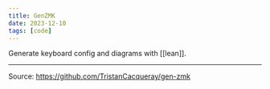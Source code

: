 ```yaml
---
title: GenZMK
date: 2023-12-10
tags: [code]
---
```


Generate keyboard config and diagrams with [[lean]].

---

Source: https://github.com/TristanCacqueray/gen-zmk
